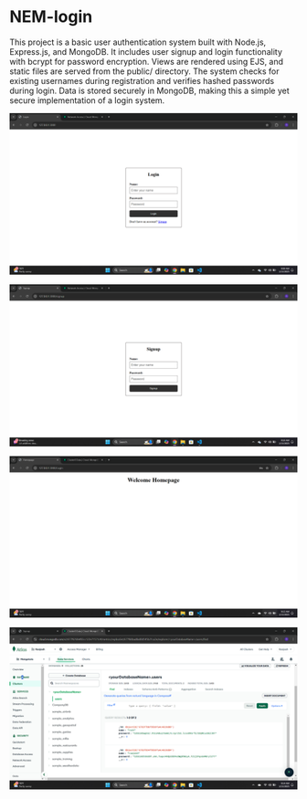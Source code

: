 # NEM-login


This project is a basic user authentication system built with Node.js, Express.js, and MongoDB. It includes user signup and login functionality with bcrypt for password encryption. Views are rendered using EJS, and static files are served from the public/ directory. The system checks for existing usernames during registration and verifies hashed passwords during login. Data is stored securely in MongoDB, making this a simple yet secure implementation of a login system.


![Alt text](https://github.com/RaajeshKumaar17/NEM-login/blob/75cac434b594824c3891d73e4e2168363d5f2351/login.png)


![Alt text](https://github.com/RaajeshKumaar17/NEM-login/blob/75cac434b594824c3891d73e4e2168363d5f2351/signup.png)


![Alt text](https://github.com/RaajeshKumaar17/NEM-login/blob/75cac434b594824c3891d73e4e2168363d5f2351/welcome.png)


![Alt text](https://github.com/RaajeshKumaar17/NEM-login/blob/75cac434b594824c3891d73e4e2168363d5f2351/mongodb.png)
